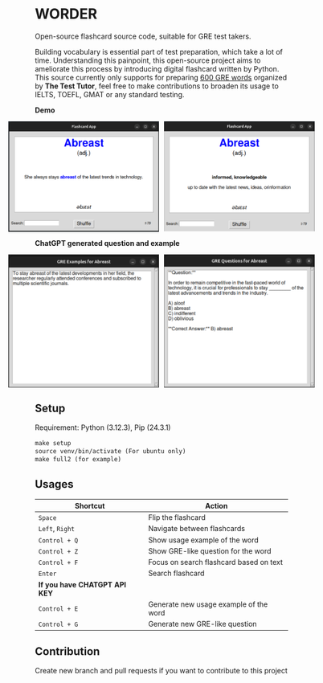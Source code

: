 # WORDER
Open-source flashcard source code, suitable for GRE test takers.

Building vocabulary is essential part of test preparation, which take a lot of time. Understanding this painpoint, this open-source project aims to ameliorate this process by introducing digital flashcard written by Python. This source currently only supports for preparing [600 GRE words](https://www.youtube.com/watch?v=ztPuECxARHc&t=976s) organized by **The Test Tutor**, feel free to make contributions to broaden its usage to IELTS, TOEFL, GMAT or any standard testing.




__Demo__
<div style="display: flex; justify-content: center; align-items: center; gap: 10px;">
    <img src="./asset/front.png" alt="Front" title="Front" width="300" />
    <img src="./asset/back.png" alt="Back" title="Back" width="300" />
</div>

__ChatGPT generated question and example__
<div style="display: flex; justify-content: center; align-items: center; gap: 10px;">
    <img src="./asset/generated_example.png" alt="Generated example" title="Front" width="300" />
    <img src="./asset/generated_question.png" alt="Generated question" title="Back" width="300" />
</div>



## Setup
Requirement: Python (3.12.3), Pip (24.3.1)
```
make setup
source venv/bin/activate (For ubuntu only)
make full2 (for example)
```

## Usages
| **Shortcut**         | **Action**                               |
|-----------------------|------------------------------------------|
| `Space`              | Flip the flashcard                      |
| `Left`, `Right`      | Navigate between flashcards             |
| `Control + Q`        | Show usage example of the word          |
| `Control + Z`        | Show GRE-like question for the word     |
| `Control + F`        | Focus on search flashcard based on text |
| `Enter`              | Search flashcard                       |
| **If you have CHATGPT API KEY** |                              |
| `Control + E`        | Generate new usage example of the word  |
| `Control + G`        | Generate new GRE-like question          |

## Contribution
Create new branch and pull requests if you want to contribute to this project
